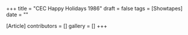 +++
title = "CEC Happy Holidays 1986"
draft = false
tags = [Showtapes]
date = ""

[Article]
contributors = []
gallery = []
+++